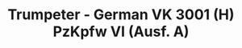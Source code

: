 ---
layout: product
title: "Trumpeter - German VK 3001 (H) PzKpfw VI (Ausf. A)"
price: "4600" 
desc: "N/A"
img_path: "/assets/img/TRU01515.webp"
brand: "N/A"
available: false
special_offer: false
new: false
soon: false
cat: "010000"
subcat: "013400"
subsubcat: "0N/A"
sifra: "TRU01515"
popular: false
spec: false
---